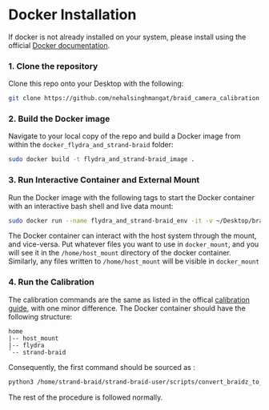 # Docker Installation

If docker is not already installed on your system, please install  using the official [Docker documentation](https://docs.docker.com/engine/install/).

### 1. Clone the repository

Clone this repo onto your Desktop with the following:

```bash
git clone https://github.com/nehalsinghmangat/braid_camera_calibration.git
```

### 2. Build the Docker image

Navigate to your local copy of the repo and build a Docker image from within the `docker_flydra_and_strand-braid` folder:

```bash
sudo docker build -t flydra_and_strand-braid_image .
```

### 3. Run Interactive Container and External Mount

Run the Docker image with the following tags to start the Docker container with an interactive bash shell and live data mount:

```bash
sudo docker run --name flydra_and_strand-braid_env -it -v ~/Desktop/braid_camera_calibration/docker_mount:/home/host_mount flydra_and_strand-braid_image 
```

The Docker container can interact with the host system through the mount, and vice-versa. Put whatever files you want to use in `docker_mount`, and you will see it in the `/home/host_mount` directory of the docker container. Similarly, any files written to `/home/host_mount` will be visible in `docker_mount`

### 4. Run the Calibration

The calibration commands are the same as listed in the offical [calibration guide](https://strawlab.github.io/strand-braid/braid_calibration.html), with one minor difference. The Docker container should have the following structure:

```
home
|-- host_mount
|-- flydra
`-- strand-braid
```

Consequently, the first command should be sourced as :

```bash
python3 /home/strand-braid/strand-braid-user/scripts/convert_braidz_to_flydra_h5.py --no-delete 20190924_161153.braidz
```

The rest of the procedure is followed normally. 
